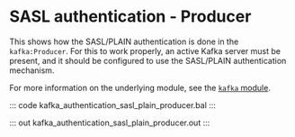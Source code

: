 # SASL authentication - Producer

This shows how the SASL/PLAIN authentication is done in the `kafka:Producer`.
For this to work properly, an active Kafka server must be present, 
and it should be configured to use the SASL/PLAIN authentication mechanism.

For more information on the underlying module,
see the [`kafka` module](https://lib.ballerina.io/ballerinax/kafka/latest).

::: code kafka_authentication_sasl_plain_producer.bal :::

::: out kafka_authentication_sasl_plain_producer.out :::
